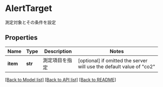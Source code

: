 # AlertTarget

測定対象とその条件を設定 

## Properties
Name | Type | Description | Notes
------------ | ------------- | ------------- | -------------
**item** | **str** | 測定項目を指定  | [optional]  if omitted the server will use the default value of "co2"

[[Back to Model list]](../README.md#documentation-for-models) [[Back to API list]](../README.md#documentation-for-api-endpoints) [[Back to README]](../README.md)



